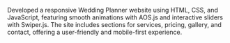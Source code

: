 Developed a responsive Wedding Planner website using HTML, CSS, and JavaScript, featuring smooth animations with AOS.js and interactive sliders with Swiper.js. The site includes sections for services, pricing, gallery, and contact, offering a user-friendly and mobile-first experience.
